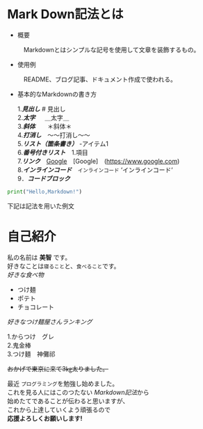 # Mark Down記法とは

- 概要<P>
　Markdownとはシンプルな記号を使用して文章を装飾するもの。</p>

- 使用例<p>
　README、ブログ記事、ドキュメント作成で使われる。</p>

- 基本的なMarkdownの書き方<p>
1.__*見出し*__ # 見出し<br> 
2.__*太字*__  　 ＿太字＿ <br>
3.__*斜体*__　　＊斜体＊<br>
4.__*打消し*__　～～打消し～～<br>
5.__*リスト（箇条書き）*__ -アイテム1<br>
6.__*番号付きリスト*__　1.項目<br>
7.__*リンク*__　[Google](https://www.google.com)　[Google]　(https://www.google.com)<br>
8.__*インラインコード*__　`インラインコード` ‘インラインコード‘ <br>
9．__*コードブロック*__
```python
print("Hello,Markdown!")
```
</p>
<p>

下記は記法を用いた例文

# 自己紹介
私の名前は __美智__ です。<br>
好きなことは`寝ること`と、`食べること`です。<br>
*好きな食べ物*<br>
- つけ麺<br>
- ポテト<br>
- チョコレート<br>
  
*好きなつけ麺屋さんランキング*<br>

1.からつけ　グレ<br>
2.鬼金棒<br>
3.つけ麺　神儺祁<br>

~~おかげで東京に来て3㎏太りました。~~<br>

最近 `プログラミング`を勉強し始めました。<br>
これを見る人にはこのつたない *Markdown記法*から<br>
始めたてであることが伝わると思いますが、<br>
これから上達していくよう頑張るので<br>
__応援よろしくお願いします!__
</p>

